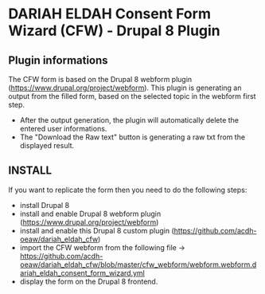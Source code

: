 # DARIAH ELDAH Consent Form Wizard (CFW) - Drupal 8 Plugin


## Plugin informations
The CFW form is based on the Drupal 8 webform plugin (https://www.drupal.org/project/webform). This plugin is generating an output from the filled form, based on the selected topic in the webform first step.

- After the output generation, the plugin will automatically delete the entered user informations.
- The "Download the Raw text" button is generating a raw txt from the displayed result.


## INSTALL
If you want to replicate the form then you need to do the following steps:

- install Drupal 8
- install and enable Drupal 8 webform plugin (https://www.drupal.org/project/webform)
- install and enable this Drupal 8 custom plugin (https://github.com/acdh-oeaw/dariah_eldah_cfw)
- import the CFW webform from the following file -> https://github.com/acdh-oeaw/dariah_eldah_cfw/blob/master/cfw_webform/webform.webform.dariah_eldah_consent_form_wizard.yml
- display the form on the Drupal 8 frontend.


